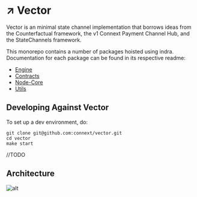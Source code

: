# ↗️ Vector
Vector is an minimal state channel implementation that borrows ideas from the Counterfactual framework, the v1 Connext Payment Channel Hub, and the StateChannels framework.

This monorepo contains a number of packages hoisted using indra. Documentation for each package can be found in its respective readme:
- [Engine](https://github.com/connext/vector/blob/master/modules/engine/README.md)
- [Contracts](https://github.com/connext/vector/blob/master/modules/contracts/README.md)
- [Node-Core](https://github.com/connext/vector/blob/master/modules/node-core/README.md)
- [Utils](https://github.com/connext/vector/blob/master/modules/utils/README.md)

## Developing Against Vector
To set up a dev environment, do:
```
git clone git@github.com:connext/vector.git
cd vector
make start
```
//TODO

## Architecture
![alt](https://i.ibb.co/MCCtMft/Vector-System-Architecture-2.png)
